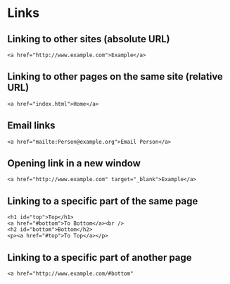 # Links

## Linking to other sites (absolute URL)
`<a href="http://www.example.com">Example</a>`

## Linking to other pages on the same site (relative URL)
`<a href="index.html">Home</a>`

## Email links
`<a href="mailto:Person@example.org">Email Person</a>`

## Opening link in a new window
`<a href="http://www.example.com" target="_blank">Example</a>`

## Linking to a specific part of the same page
```
<h1 id="top">Top</h1>
<a href="#bottom">To Bottom</a><br />
<h2 id="bottom">Bottom</h2>
<p><a href="#top">To Top</a></p>
```

## Linking to a specific part of another page
`<a href="http://www.example.com/#bottom"`
